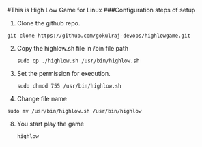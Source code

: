 #This is High Low Game for Linux
###Configuration steps of setup
1. Clone the github repo.
 
  `git clone https://github.com/gokulraj-devops/highlowgame.git`
  
2. Copy the highlow.sh file in /bin file path

    `sudo cp ./highlow.sh /usr/bin/highlow.sh`
   
4. Set the permission for execution.

   `sudo chmod 755 /usr/bin/highlow.sh`
   
6. Change file name

  `sudo mv /usr/bin/highlow.sh /usr/bin/highlow`

8. You start play the game

    `highlow`
